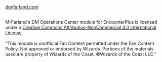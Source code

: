 <div id="footer">
    <div>
        <a href="https://donfarland.com">donfarland.com</a><br/><br/>
        <p id="legal">
            MrFarland's DM Operations Center module for EncounterPlus is licensed under a <a rel="license" href="http://creativecommons.org/licenses/by-nc/4.0/">Creative Commons Attribution-NonCommercial 4.0 International License</a>.
            <br/>
            <br/>
            “This module is unofficial Fan Content permitted under the Fan Content Policy. Not approved or endorsed by Wizards. Portions of the materials used are property of Wizards of the Coast. ©Wizards of the Coast LLC.”
            <br/>
            <br/>
        </p>
    </div<>
</div>